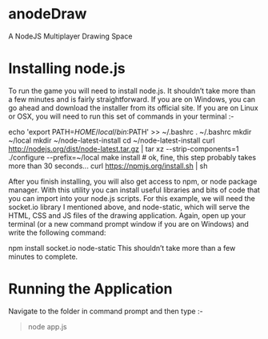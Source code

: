anodeDraw
=========

A NodeJS Multiplayer Drawing Space


Installing node.js
===================

To run the game you will need to install node.js. It shouldn’t take more than a few minutes and is fairly straightforward.
If you are on Windows, you can go ahead and download the installer from its official site. If you are on Linux or OSX, 
you will need to run this set of commands in your terminal :-

>
echo 'export PATH=$HOME/local/bin:$PATH' >> ~/.bashrc
. ~/.bashrc
mkdir ~/local
mkdir ~/node-latest-install
cd ~/node-latest-install
curl http://nodejs.org/dist/node-latest.tar.gz | tar xz --strip-components=1
./configure --prefix=~/local
make install # ok, fine, this step probably takes more than 30 seconds...
curl https://npmjs.org/install.sh | sh

After you finish installing, you will also get access to npm, or node package manager. 
With this utility you can install useful libraries and bits of code that you can import into your node.js scripts. 
For this example, we will need the socket.io library I mentioned above, and node-static, which will serve the HTML, 
CSS and JS files of the drawing application. Again, open up your terminal (or a new command prompt window if you 
are on Windows) and write the following command:

npm install socket.io node-static
This shouldn’t take more than a few minutes to complete.

Running the Application
=========================

Navigate to the folder in command prompt and then type :-
>node app.js
